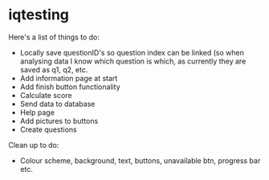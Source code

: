 # iqtesting
Here's a list of things to do:
  - Locally save questionID's so question index can be linked (so when analysing data I know which question is which,
    as currently they are saved as q1, q2, etc.
  - Add information page at start
  - Add finish button functionality
  - Calculate score
  - Send data to database
  - Help page
  - Add pictures to buttons
  - Create questions

Clean up to do:
  - Colour scheme, background, text, buttons, unavailable btn, progress bar etc.
